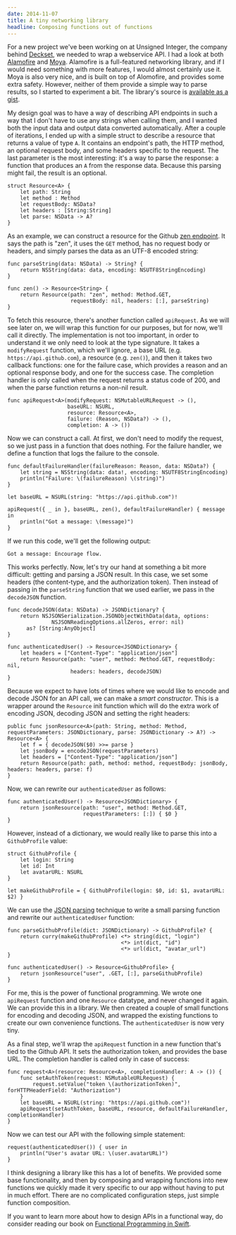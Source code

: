 ```yaml
---
date: 2014-11-07
title: A tiny networking library
headline: Composing functions out of functions
---
```



For a new project we've been working on at Unsigned Integer, the company behind [Deckset](http://www.decksetapp.com), we needed to wrap a webservice API. I had a look at both [Alamofire](https://github.com/Alamofire/Alamofire) and [Moya](https://github.com/AshFurrow/Moya). Alamofire is a full-featured networking library, and if I would need something with more features, I would almost certainly use it. Moya is also very nice, and is built on top of Alomofire, and provides some extra safety. However, neither of them provide a simple way to parse results, so I started to experiment a bit. The library's source is [available as a gist](https://gist.github.com/chriseidhof/26bda788f13b3e8a279c).

My design goal was to have a way of describing API endpoints in such a way that I don't have to use any strings when calling them, and I wanted both the input data and output data converted automatically. After a couple of iterations, I ended up with a simple struct to describe a resource that returns a value of type `A`. It contains an endpoint's path, the HTTP method, an optional request body, and some headers specific to the request. The last parameter is the most interesting: it's a way to parse the response: a function that produces an `A` from the response data. Because this parsing might fail, the result is an optional.

    struct Resource<A> {
        let path: String
        let method : Method
        let requestBody: NSData?
        let headers : [String:String]
        let parse: NSData -> A?
    }

As an example, we can construct a resource for the Github [zen endpoint](https://developer.github.com/guides/getting-started/). It says the path is "zen", it uses the `GET` method, has no request body or headers, and simply parses the data as an UTF-8 encoded string:

    func parseString(data: NSData) -> String? {
        return NSString(data: data, encoding: NSUTF8StringEncoding)
    }

    func zen() -> Resource<String> {
        return Resource(path: "zen", method: Method.GET, 
                        requestBody: nil, headers: [:], parseString)
    }

To fetch this resource, there's another function called `apiRequest`. As we will see later on, we will wrap this function for our purposes, but for now, we'll call it directly. The implementation is not too important, in order to understand it we only need to look at the type signature. It takes a `modifyRequest` function, which we'll ignore, a base URL (e.g. `https://api.github.com`), a resource (e.g. `zen()`), and then it takes two callback functions: one for the failure case, which provides a reason and an optional response body, and one for the success case. The completion handler is only called when the request returns a status code of 200, and when the parse function returns a non-nil result.

    func apiRequest<A>(modifyRequest: NSMutableURLRequest -> (), 
                       baseURL: NSURL,
                       resource: Resource<A>,
                       failure: (Reason, NSData?) -> (),
                       completion: A -> ())

Now we can construct a call. At first, we don't need to modify the request, so we just pass in a function that does nothing. For the failure handler, we define a function that logs the failure to the console.

    func defaultFailureHandler(failureReason: Reason, data: NSData?) {
        let string = NSString(data: data!, encoding: NSUTF8StringEncoding)
        println("Failure: \(failureReason) \(string)")
    }

    let baseURL = NSURL(string: "https://api.github.com")!

    apiRequest({ _ in }, baseURL, zen(), defaultFailureHandler) { message in
        println("Got a message: \(message)")
    }

If we run this code, we'll get the following output:

    Got a message: Encourage flow.
    
This works perfectly. Now, let's try our hand at something a bit more difficult: getting and parsing a JSON result. In this case, we set some headers (the content-type, and the authorization token). Then instead of passing in the `parseString` function that we used earlier, we pass in the `decodeJSON` function.

    func decodeJSON(data: NSData) -> JSONDictionary? {
        return NSJSONSerialization.JSONObjectWithData(data, options: 
                  NSJSONReadingOptions.allZeros, error: nil) 
          as? [String:AnyObject]
    }

    func authenticatedUser() -> Resource<JSONDictionary> {
        let headers = ["Content-Type": "application/json"]
        return Resource(path: "user", method: Method.GET, requestBody: nil, 
                        headers: headers, decodeJSON)
    }
    
Because we expect to have lots of times where we would like to encode and decode JSON for an API call, we can make a *smart constructor*. This is a wrapper around the `Resource` init function which will do the extra work of encoding JSON, decoding JSON and setting the right headers:

    public func jsonResource<A>(path: String, method: Method, requestParameters: JSONDictionary, parse: JSONDictionary -> A?) -> Resource<A> {
        let f = { decodeJSON($0) >>= parse }
        let jsonBody = encodeJSON(requestParameters)
        let headers = ["Content-Type": "application/json"]
        return Resource(path: path, method: method, requestBody: jsonBody, headers: headers, parse: f)
    }

Now, we can rewrite our `authenticatedUser` as follows:

    func authenticatedUser() -> Resource<JSONDictionary> {
        return jsonResource(path: "user", method: Method.GET, 
                            requestParameters: [:]) { $0 }
    }

However, instead of a dictionary, we would really like to parse this into a `GithubProfile` value:

    struct GithubProfile {
        let login: String
        let id: Int
        let avatarURL: NSURL
    }
    
    let makeGithubProfile = { GithubProfile(login: $0, id: $1, avatarURL: $2) }

We can use the [JSON parsing](/posts/json-parsing-in-swift.html) technique to write a small parsing function and rewrite our `authenticatedUser` function:

    func parseGithubProfile(dict: JSONDictionary) -> GithubProfile? {
        return curry(makeGithubProfile) <*> string(dict, "login")
                                        <*> int(dict, "id")
                                        <*> url(dict, "avatar_url")
    }
    
    func authenticatedUser() -> Resource<GithubProfile> {
        return jsonResource("user", .GET, [:], parseGithubProfile)
    }

For me, this is the power of functional programming. We wrote one `apiRequest` function and one `Resource` datatype, and never changed it again. We can provide this in a library. We then created a couple of small functions for encoding and decoding JSON, and wrapped the existing functions to create our own convenience functions. The `authenticatedUser` is now very tiny.

As a final step, we'll wrap the `apiRequest` function in a new function that's tied to the Github API. It sets the authorization token, and provides the base URL. The completion handler is called only in case of success:

    func request<A>(resource: Resource<A>, completionHandler: A -> ()) {
        func setAuthToken(request: NSMutableURLRequest) {
            request.setValue("token \(authorizationToken)", forHTTPHeaderField: "Authorization")
        }
        let baseURL = NSURL(string: "https://api.github.com")!
        apiRequest(setAuthToken, baseURL, resource, defaultFailureHandler, completionHandler)
    }

Now we can test our API with the following simple statement:

    request(authenticatedUser()) { user in
        println("User's avatar URL: \(user.avatarURL)")
    }

I think designing a library like this has a lot of benefits. We provided some base functionality, and then by composing and wrapping functions into new functions we quickly made it very specific to our app without having to put in much effort. There are no complicated configuration steps, just simple function composition.

If you want to learn more about how to design APIs in a functional way, do consider reading our book on [Functional Programming in Swift](http://www.objc.io/books/).


